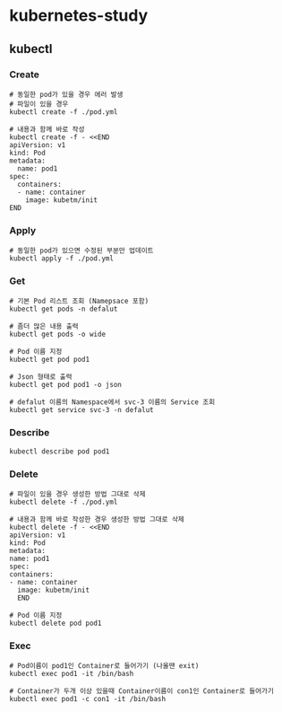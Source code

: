 # kubernetes-study

## kubectl
### Create
```shell
# 동일한 pod가 있을 경우 에러 발생
# 파일이 있을 경우
kubectl create -f ./pod.yml

# 내용과 함께 바로 작성
kubectl create -f - <<END
apiVersion: v1
kind: Pod
metadata:
  name: pod1
spec:
  containers:
  - name: container
    image: kubetm/init
END
```

### Apply
```shell
# 동일한 pod가 있으면 수정된 부분만 업데이트
kubectl apply -f ./pod.yml
``` 

### Get
```shell
# 기본 Pod 리스트 조회 (Namepsace 포함)
kubectl get pods -n defalut

# 좀더 많은 내용 출력
kubectl get pods -o wide

# Pod 이름 지정
kubectl get pod pod1

# Json 형태로 출력
kubectl get pod pod1 -o json

# defalut 이름의 Namespace에서 svc-3 이름의 Service 조회
kubectl get service svc-3 -n defalut
```
  
### Describe
```shell
kubectl describe pod pod1
```
  
### Delete
```shell
# 파일이 있을 경우 생성한 방법 그대로 삭제
kubectl delete -f ./pod.yml

# 내용과 함께 바로 작성한 경우 생성한 방법 그대로 삭제
kubectl delete -f - <<END
apiVersion: v1
kind: Pod
metadata:
name: pod1
spec:
containers:
- name: container
  image: kubetm/init
  END

# Pod 이름 지정
kubectl delete pod pod1
```
  
### Exec
```shell
# Pod이름이 pod1인 Container로 들어가기 (나올땐 exit)
kubectl exec pod1 -it /bin/bash

# Container가 두개 이상 있을때 Container이름이 con1인 Container로 들어가기
kubectl exec pod1 -c con1 -it /bin/bash
```
